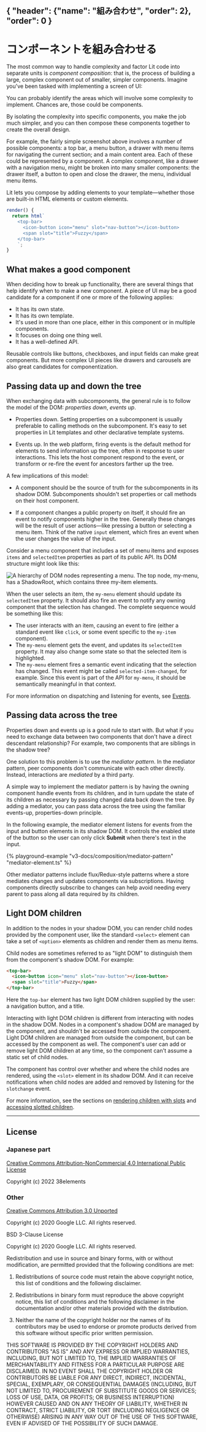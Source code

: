 { "header": {"name": "組み合わせ", "order": 2}, "order": 0 }
---
# コンポーネントを組み合わせる

The most common way to handle complexity and factor Lit code into separate units is _component composition_: that is, the process of building a large, complex component out of smaller, simpler components. Imagine you've been tasked with implementing a screen of UI:

You can probably identify the areas which will involve some complexity to implement. Chances are, those could be components.

By isolating the complexity into specific components, you make the job much simpler, and you can then compose these components together to create the overall design.

For example, the fairly simple screenshot above involves a number of possible components: a top bar, a menu button,  a drawer with menu items for navigating the current section; and a main content area. Each of these could be represented by a component. A complex component, like a drawer with a navigation menu, might be broken into many smaller components: the drawer itself, a button to open and close the drawer, the menu, individual menu items.

Lit lets you compose by adding elements to your template—whether those are built-in HTML elements or custom elements.

```js
render() {
  return html`
    <top-bar>
      <icon-button icon="menu" slot="nav-button"></icon-button>
      <span slot="title">Fuzzy</span>
    </top-bar>
    `;
}
```

##  What makes a good component

When deciding how to break up functionality, there are several things that help identify when to make a new component. A piece of UI may be a good candidate for a component if one or more of the following applies:

*   It has its own state.
*   It has its own template.
*   It's used in more than one place, either in this component or in multiple components.
*   It focuses on doing one thing well.
*   It has a well-defined API.

Reusable controls like buttons, checkboxes, and input fields can make great components. But more complex UI pieces like drawers and carousels are also great candidates for componentization.


##  Passing data up and down the tree

When exchanging data with subcomponents, the general rule is to follow the model of the DOM: _properties down_, _events up_.

*   Properties down. Setting properties on a subcomponent is usually preferable to calling methods on the subcomponent. It's easy to set properties in Lit templates and other declarative template systems.

*   Events up. In the web platform, firing events is the default method for elements to send information up the tree, often in response to user interactions. This lets the host component respond to the event, or transform or re-fire the event for ancestors farther up the tree.

A few implications of this model:

*   A component should be the source of truth for the subcomponents in its shadow DOM. Subcomponents shouldn't set properties or call methods on their host component.

*   If a component changes a public property on itself, it should fire an event to notify components higher in the tree. Generally these changes will be the result of user actions—like pressing a button or selecting a menu item. Think of the native `input` element, which fires an event when the user changes the value of the input.

Consider a menu component that includes a set of menu items and exposes `items` and `selectedItem` properties as part of its public API. Its DOM structure might look like this:


![A hierarchy of DOM nodes representing a menu. The top node, my-menu, has a ShadowRoot, which contains three my-item elements.](/images/docs/composition/composition-menu-component.png)

When the user selects an item, the `my-menu` element should update its `selectedItem` property. It should also fire an event to notify any owning component that the selection has changed. The complete sequence would be something like this:

- The user interacts with an item, causing an event to fire (either a standard event like `click`, or some event specific to the `my-item` component).
- The `my-menu` element gets the event, and updates its `selectedItem` property. It may also change some state so that the selected item is highlighted.
- The `my-menu` element fires a semantic event indicating that the selection has changed. This event might be called `selected-item-changed`, for example. Since this event is part of the API for `my-menu`, it should be semantically meaningful in that context.

For more information on dispatching and listening for events, see [Events](/docs/v3/components/events/).


## Passing data across the tree

Properties down and events up is a good rule to start with. But what if you need to exchange data between two components that don't have a direct descendant relationship? For example, two components that are siblings in the shadow tree?

One solution to this problem is to use the _mediator pattern_. In the mediator pattern, peer components don't communicate with each other directly. Instead, interactions are _mediated_ by a third party.

A simple way to implement the mediator pattern is by having the owning component handle events from its children, and in turn update the state of its children as necessary by passing changed data back down the tree. By adding a mediator, you can pass data across the tree using the familiar events-up, properties-down principle.

In the following example, the mediator element listens for events from the input and button elements in its shadow DOM. It controls the enabled state of the button so the user can only click **Submit** when there's text in the input.

{% playground-example "v3-docs/composition/mediator-pattern" "mediator-element.ts" %}

Other mediator patterns include flux/Redux-style patterns where a store mediates changes and updates components via subscriptions. Having components directly subscribe to changes can help avoid needing every parent to pass along all data required by its children.

## Light DOM children

In addition to the nodes in your shadow DOM, you can render child nodes provided by the component user, like the standard `<select>` element can take a set of `<option>` elements as children and render them as menu items.

Child nodes are sometimes referred to as "light DOM" to distinguish them from the component's shadow DOM. For example:

```html
<top-bar>
  <icon-button icon="menu" slot="nav-button"></icon-button>
  <span slot="title">Fuzzy</span>
</top-bar>
```


Here the `top-bar` element has two light DOM children supplied by the user: a navigation button, and a title.

Interacting with light DOM children is different from interacting with nodes in the shadow DOM. Nodes in a component's shadow DOM are managed by the component, and shouldn't be accessed from outside the component. Light DOM children are managed from outside the component, but can be accessed by the component as well. The component's user can add or remove light DOM children at any time, so the component can't assume a static set of child nodes.

The component has control over whether and where the child nodes are rendered, using the `<slot>` element in its shadow DOM. And it can receive notifications when child nodes are added and removed by listening for the `slotchange` event.

For more information, see the sections on [rendering children with slots](/docs/v3/components/shadow-dom/#slots) and [accessing slotted children](/docs/v3/components/shadow-dom/#accessing-slotted-children).

---

## License

### Japanese part

[Creative Commons Attribution-NonCommercial 4.0 International Public License](https://creativecommons.org/licenses/by-nc/4.0/legalcode)

Copyright (c) 2022 38elements

### Other

[Creative Commons Attribution 3.0 Unported](https://creativecommons.org/licenses/by/3.0/deed.en)

Copyright (c) 2020 Google LLC. All rights reserved.

BSD 3-Clause License

Copyright (c) 2020 Google LLC. All rights reserved.

Redistribution and use in source and binary forms, with or without
modification, are permitted provided that the following conditions are met:

1. Redistributions of source code must retain the above copyright notice, this
   list of conditions and the following disclaimer.

2. Redistributions in binary form must reproduce the above copyright notice,
   this list of conditions and the following disclaimer in the documentation
   and/or other materials provided with the distribution.

3. Neither the name of the copyright holder nor the names of its
   contributors may be used to endorse or promote products derived from
   this software without specific prior written permission.

THIS SOFTWARE IS PROVIDED BY THE COPYRIGHT HOLDERS AND CONTRIBUTORS "AS IS"
AND ANY EXPRESS OR IMPLIED WARRANTIES, INCLUDING, BUT NOT LIMITED TO, THE
IMPLIED WARRANTIES OF MERCHANTABILITY AND FITNESS FOR A PARTICULAR PURPOSE ARE
DISCLAIMED. IN NO EVENT SHALL THE COPYRIGHT HOLDER OR CONTRIBUTORS BE LIABLE
FOR ANY DIRECT, INDIRECT, INCIDENTAL, SPECIAL, EXEMPLARY, OR CONSEQUENTIAL
DAMAGES (INCLUDING, BUT NOT LIMITED TO, PROCUREMENT OF SUBSTITUTE GOODS OR
SERVICES; LOSS OF USE, DATA, OR PROFITS; OR BUSINESS INTERRUPTION) HOWEVER
CAUSED AND ON ANY THEORY OF LIABILITY, WHETHER IN CONTRACT, STRICT LIABILITY,
OR TORT (INCLUDING NEGLIGENCE OR OTHERWISE) ARISING IN ANY WAY OUT OF THE USE
OF THIS SOFTWARE, EVEN IF ADVISED OF THE POSSIBILITY OF SUCH DAMAGE.